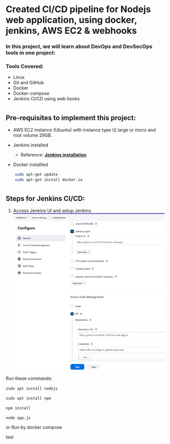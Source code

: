 # Created CI/CD pipeline for Nodejs web application, using docker, jenkins, AWS EC2 & webhooks

### In this project, we will learn about  DevOps and DevSecOps tools in one project:

### Tools Covered:
-  Linux
-  Git and GitHub
-  Docker
-  Docker-compose
-  Jenkins CI/CD using web hooks
#

## Pre-requisites to implement this project:

-  AWS EC2 instance (Ubuntu) with instance type t2.large or micro and root volume 29GB.

-  Jenkins installed <br>
    - Reference: <b><a href="https://www.jenkins.io/doc/book/installing/linux/#long-term-support-release"><u> Jenkins installation </a></u></b>

-  Docker installled
```bash
    sudo apt-get update
    sudo apt-get install docker.io
```

#
## Steps for Jenkins CI/CD:
1)  Access Jenkins UI and setup Jenkins
![alt text](https://github.com/Kirthik1104/todo-node-app/blob/main/images/new_image_1.png)



Run these commands:


`sudo apt install nodejs`


`sudo apt install npm`


`npm install`

`node app.js`

or Run by docker compose

test

